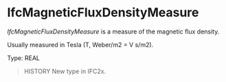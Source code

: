 # IfcMagneticFluxDensityMeasure

_IfcMagneticFluxDensityMeasure_ is a measure of the magnetic flux density.

Usually measured in Tesla (T, Weber/m2 = V s/m2).

Type: REAL

> HISTORY New type in IFC2x.
